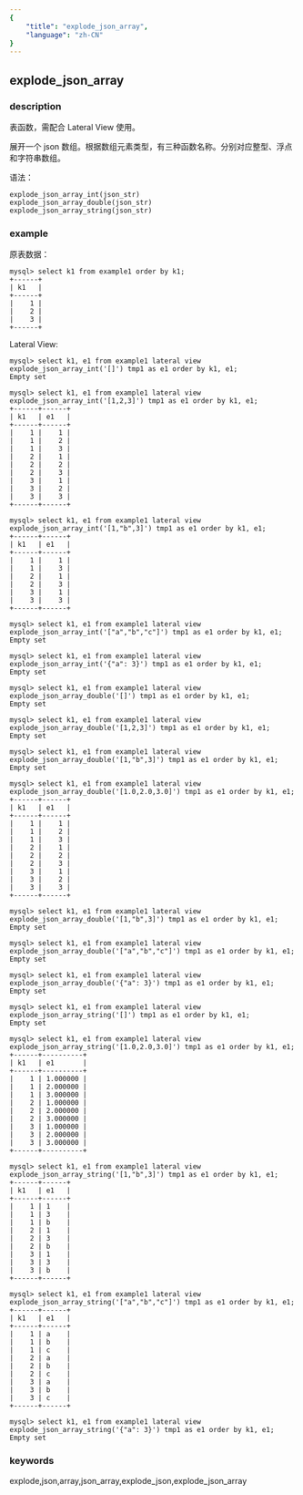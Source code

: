```yaml
---
{
    "title": "explode_json_array",
    "language": "zh-CN"
}
---
```


<!--
Licensed to the Apache Software Foundation (ASF) under one
or more contributor license agreements.  See the NOTICE file
distributed with this work for additional information
regarding copyright ownership.  The ASF licenses this file
to you under the Apache License, Version 2.0 (the
"License"); you may not use this file except in compliance
with the License.  You may obtain a copy of the License at

  http://www.apache.org/licenses/LICENSE-2.0

Unless required by applicable law or agreed to in writing,
software distributed under the License is distributed on an
"AS IS" BASIS, WITHOUT WARRANTIES OR CONDITIONS OF ANY
KIND, either express or implied.  See the License for the
specific language governing permissions and limitations
under the License.
-->

## explode_json_array

### description

表函数，需配合 Lateral View 使用。

展开一个 json 数组。根据数组元素类型，有三种函数名称。分别对应整型、浮点和字符串数组。

语法：

```
explode_json_array_int(json_str)
explode_json_array_double(json_str)
explode_json_array_string(json_str)
```

### example

原表数据：

```
mysql> select k1 from example1 order by k1;
+------+
| k1   |
+------+
|    1 |
|    2 |
|    3 |
+------+
```

Lateral View:

```
mysql> select k1, e1 from example1 lateral view explode_json_array_int('[]') tmp1 as e1 order by k1, e1;
Empty set

mysql> select k1, e1 from example1 lateral view explode_json_array_int('[1,2,3]') tmp1 as e1 order by k1, e1;
+------+------+
| k1   | e1   |
+------+------+
|    1 |    1 |
|    1 |    2 |
|    1 |    3 |
|    2 |    1 |
|    2 |    2 |
|    2 |    3 |
|    3 |    1 |
|    3 |    2 |
|    3 |    3 |
+------+------+

mysql> select k1, e1 from example1 lateral view explode_json_array_int('[1,"b",3]') tmp1 as e1 order by k1, e1;
+------+------+
| k1   | e1   |
+------+------+
|    1 |    1 |
|    1 |    3 |
|    2 |    1 |
|    2 |    3 |
|    3 |    1 |
|    3 |    3 |
+------+------+

mysql> select k1, e1 from example1 lateral view explode_json_array_int('["a","b","c"]') tmp1 as e1 order by k1, e1;
Empty set

mysql> select k1, e1 from example1 lateral view explode_json_array_int('{"a": 3}') tmp1 as e1 order by k1, e1;
Empty set

mysql> select k1, e1 from example1 lateral view explode_json_array_double('[]') tmp1 as e1 order by k1, e1;
Empty set

mysql> select k1, e1 from example1 lateral view explode_json_array_double('[1,2,3]') tmp1 as e1 order by k1, e1;
Empty set

mysql> select k1, e1 from example1 lateral view explode_json_array_double('[1,"b",3]') tmp1 as e1 order by k1, e1;
Empty set

mysql> select k1, e1 from example1 lateral view explode_json_array_double('[1.0,2.0,3.0]') tmp1 as e1 order by k1, e1;
+------+------+
| k1   | e1   |
+------+------+
|    1 |    1 |
|    1 |    2 |
|    1 |    3 |
|    2 |    1 |
|    2 |    2 |
|    2 |    3 |
|    3 |    1 |
|    3 |    2 |
|    3 |    3 |
+------+------+

mysql> select k1, e1 from example1 lateral view explode_json_array_double('[1,"b",3]') tmp1 as e1 order by k1, e1;
Empty set

mysql> select k1, e1 from example1 lateral view explode_json_array_double('["a","b","c"]') tmp1 as e1 order by k1, e1;
Empty set

mysql> select k1, e1 from example1 lateral view explode_json_array_double('{"a": 3}') tmp1 as e1 order by k1, e1;
Empty set

mysql> select k1, e1 from example1 lateral view explode_json_array_string('[]') tmp1 as e1 order by k1, e1;
Empty set

mysql> select k1, e1 from example1 lateral view explode_json_array_string('[1.0,2.0,3.0]') tmp1 as e1 order by k1, e1;
+------+----------+
| k1   | e1       |
+------+----------+
|    1 | 1.000000 |
|    1 | 2.000000 |
|    1 | 3.000000 |
|    2 | 1.000000 |
|    2 | 2.000000 |
|    2 | 3.000000 |
|    3 | 1.000000 |
|    3 | 2.000000 |
|    3 | 3.000000 |
+------+----------+

mysql> select k1, e1 from example1 lateral view explode_json_array_string('[1,"b",3]') tmp1 as e1 order by k1, e1;
+------+------+
| k1   | e1   |
+------+------+
|    1 | 1    |
|    1 | 3    |
|    1 | b    |
|    2 | 1    |
|    2 | 3    |
|    2 | b    |
|    3 | 1    |
|    3 | 3    |
|    3 | b    |
+------+------+

mysql> select k1, e1 from example1 lateral view explode_json_array_string('["a","b","c"]') tmp1 as e1 order by k1, e1;
+------+------+
| k1   | e1   |
+------+------+
|    1 | a    |
|    1 | b    |
|    1 | c    |
|    2 | a    |
|    2 | b    |
|    2 | c    |
|    3 | a    |
|    3 | b    |
|    3 | c    |
+------+------+

mysql> select k1, e1 from example1 lateral view explode_json_array_string('{"a": 3}') tmp1 as e1 order by k1, e1;
Empty set
```

### keywords

explode,json,array,json_array,explode_json,explode_json_array
